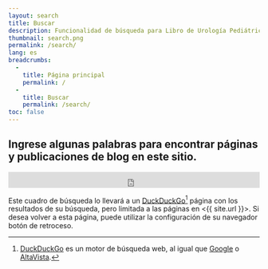 ```yaml
---
layout: search
title: Buscar
description: Funcionalidad de búsqueda para Libro de Urología Pediátrica.
thumbnail: search.png
permalink: /search/
lang: es
breadcrumbs:
  - 
    title: Página principal
    permalink: /
  - 
    title: Buscar
    permalink: /search/
toc: false
---
```


## Ingrese algunas palabras para encontrar páginas y publicaciones de blog en este sitio.

<iframe src="https://duckduckgo.com/search.html?site=pediatricurologybook.com&prefill=Search PediatricUrologyBook.com" style="overflow:hidden;margin:0;padding:0;width:100%;height:2rem;" frameborder="0"></iframe>

Este cuadro de búsqueda lo llevará a un [DuckDuckGo](https://duckduckgo.com/)[^ddg]
página con los resultados de su búsqueda, pero limitada a las páginas en
<{{ site.url }}>. Si desea volver a esta página, puede utilizar la configuración de su navegador
botón de retroceso.

[^ddg]:
    [DuckDuckGo](https://duckduckgo.com/) es un motor de búsqueda web, al igual que
    [Google](https://www.google.com/) o
    [AltaVista](https://en.wikipedia.org/wiki/AltaVista).
